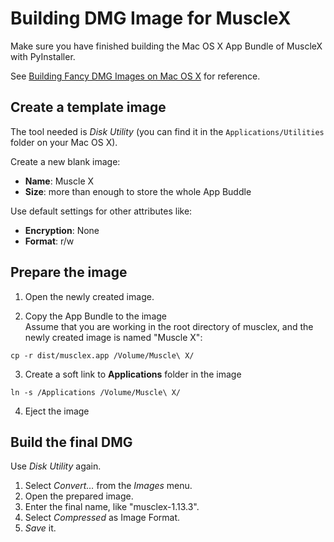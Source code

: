 # Building DMG Image for MuscleX
Make sure you have finished building the Mac OS X App Bundle of MuscleX
with PyInstaller.

See [Building Fancy DMG Images on Mac OS X][1] for reference.

## Create a template image
The tool needed is *Disk Utility* (you can find it in the
`Applications/Utilities` folder on your Mac OS X).

Create a new blank image:
- **Name**: Muscle X
- **Size**: more than enough to store the whole App Buddle

Use default settings for other attributes like:
- **Encryption**: None
- **Format**: r/w

## Prepare the image
1. Open the newly created image.

2. Copy the App Bundle to the image  
  Assume that you are working in the root directory of musclex, and
  the newly created image is named "Muscle X":
```
cp -r dist/musclex.app /Volume/Muscle\ X/
```

3. Create a soft link to **Applications** folder in the image
```
ln -s /Applications /Volume/Muscle\ X/
```

4. Eject the image

## Build the final DMG
Use *Disk Utility* again.

1. Select *Convert…* from the *Images* menu.
2. Open the prepared image.
3. Enter the final name, like "musclex-1.13.3".
4. Select *Compressed* as Image Format.
5. *Save* it.

[1]:https://el-tramo.be/blog/fancy-dmg/

